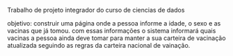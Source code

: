 Trabalho de projeto integrador do curso de ciencias de dados

objetivo:
construir uma página onde a pessoa informe a idade, o sexo e as vacinas que já tomou.
com essas informações o sistema informará quais vacinas a pessoa ainda deve tomar para manter a sua carteira de vacinação atualizada seguindo as regras da carteira nacional de vainação.